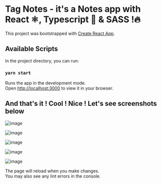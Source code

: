 # Tag Notes - it's a Notes app with React ⚛️, Typescript 💙 & SASS !🔥
This project was bootstrapped with [Create React App](https://github.com/facebook/create-react-app).

## Available Scripts

In the project directory, you can run:

### `yarn start`

Runs the app in the development mode.\
Open [http://localhost:3000](http://localhost:3000) to view it in your browser.

## And that's it ! Cool ! Nice ! Let's see screenshots below

![image](https://user-images.githubusercontent.com/74628686/227591988-ceae907b-afaf-4f77-b389-85e9c8da1ccd.png)

![image](https://user-images.githubusercontent.com/74628686/227592072-1257ad06-6e8c-4cdc-a3ea-6213a2741c13.png)

![image](https://user-images.githubusercontent.com/74628686/227592134-b06f9998-61e5-482f-85d7-41223a233a75.png)

![image](https://user-images.githubusercontent.com/74628686/227592191-d66820db-6698-4bc6-893b-6d5da326e5c7.png)

![image](https://user-images.githubusercontent.com/74628686/227592321-c4b0cd13-e17d-4a0c-93bb-160822c6cf7a.png)

The page will reload when you make changes.\
You may also see any lint errors in the console.
